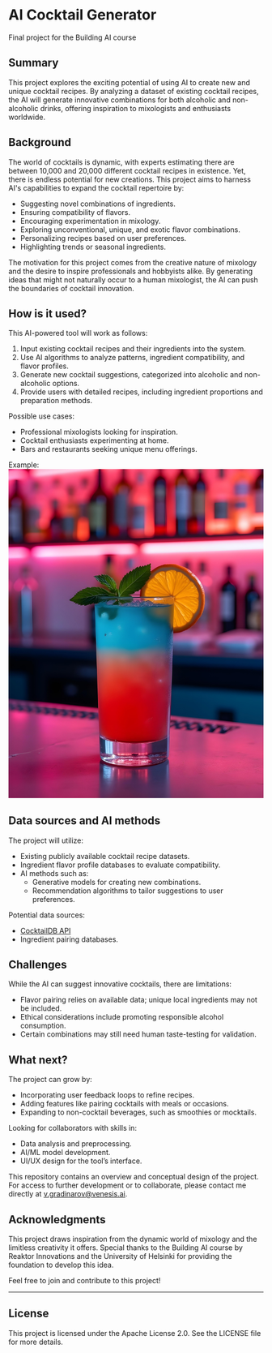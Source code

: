 # AI Cocktail Generator

Final project for the Building AI course

## Summary

This project explores the exciting potential of using AI to create new and unique cocktail recipes. By analyzing a dataset of existing cocktail recipes, the AI will generate innovative combinations for both alcoholic and non-alcoholic drinks, offering inspiration to mixologists and enthusiasts worldwide.

## Background

The world of cocktails is dynamic, with experts estimating there are between 10,000 and 20,000 different cocktail recipes in existence. Yet, there is endless potential for new creations. This project aims to harness AI's capabilities to expand the cocktail repertoire by:

* Suggesting novel combinations of ingredients.
* Ensuring compatibility of flavors.
* Encouraging experimentation in mixology.
* Exploring unconventional, unique, and exotic flavor combinations.
* Personalizing recipes based on user preferences.
* Highlighting trends or seasonal ingredients.

The motivation for this project comes from the creative nature of mixology and the desire to inspire professionals and hobbyists alike. By generating ideas that might not naturally occur to a human mixologist, the AI can push the boundaries of cocktail innovation.

## How is it used?

This AI-powered tool will work as follows:

1. Input existing cocktail recipes and their ingredients into the system.
2. Use AI algorithms to analyze patterns, ingredient compatibility, and flavor profiles.
3. Generate new cocktail suggestions, categorized into alcoholic and non-alcoholic options.
4. Provide users with detailed recipes, including ingredient proportions and preparation methods.

Possible use cases:
* Professional mixologists looking for inspiration.
* Cocktail enthusiasts experimenting at home.
* Bars and restaurants seeking unique menu offerings.

Example:
![Example Interface](freepik_edit_Candid-image-photography-natural-textures-highly-r.jpg)

## Data sources and AI methods

The project will utilize:

* Existing publicly available cocktail recipe datasets.
* Ingredient flavor profile databases to evaluate compatibility.
* AI methods such as:
  - Generative models for creating new combinations.
  - Recommendation algorithms to tailor suggestions to user preferences.

Potential data sources:
- [CocktailDB API](https://www.thecocktaildb.com/api.php)
- Ingredient pairing databases.

## Challenges

While the AI can suggest innovative cocktails, there are limitations:

* Flavor pairing relies on available data; unique local ingredients may not be included.
* Ethical considerations include promoting responsible alcohol consumption.
* Certain combinations may still need human taste-testing for validation.

## What next?

The project can grow by:

* Incorporating user feedback loops to refine recipes.
* Adding features like pairing cocktails with meals or occasions.
* Expanding to non-cocktail beverages, such as smoothies or mocktails.

Looking for collaborators with skills in:
- Data analysis and preprocessing.
- AI/ML model development.
- UI/UX design for the tool’s interface.

This repository contains an overview and conceptual design of the project. For access to further development or to collaborate, please contact me directly at v.gradinarov@venesis.ai.

## Acknowledgments

This project draws inspiration from the dynamic world of mixology and the limitless creativity it offers. Special thanks to the Building AI course by Reaktor Innovations and the University of Helsinki for providing the foundation to develop this idea.

Feel free to join and contribute to this project!

---

## License

This project is licensed under the Apache License 2.0. See the LICENSE file for more details.

